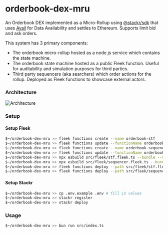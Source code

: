 # orderbook-dex-mru

An Orderbook DEX implemented as a Micro-Rollup using [@stackr/sdk](https://www.stackrlabs.xyz/) that uses [Avail](https://www.availproject.org/da) for Data Availability and settles to Ethereum. Supports limit bid and ask orders.

This system has 3 primary components:
- The orderbook micro-rollup hosted as a node.js service which contains the state machine.
- The orderbook state machine hosted as a public Fleek function. Useful for auditability and simulation purposes for third parties.
- Third party sequencers (aka searchers) which order actions for the rollup. Deployed as Fleek functions to showcase external actors.

### Architecture

![Architecture](./architecture.png)

### Setup

#### Setup Fleek

```bash
$~/orderbook-dex-mru >> fleek functions create --name orderbook-stf
$~/orderbook-dex-mru >> fleek functions update --functionName orderbook-stf --slug orderbook-stf
$~/orderbook-dex-mru >> fleek functions create --name orderbook-sequencer
$~/orderbook-dex-mru >> fleek functions update --functionName orderbook-sequencer --slug orderbook-sequencer
$~/orderbook-dex-mru >> npx esbuild src/fleek/stf.fleek.ts --bundle --minify --format=esm --outfile=src/fleek/stf.fleek.js
$~/orderbook-dex-mru >> npx esbuild src/fleek/sequencer.fleek.ts --bundle --minify --format=esm --outfile=src/fleek/sequencer.fleek.js
$~/orderbook-dex-mru >> fleek functions deploy --path src/fleek/stf.fleek.js --name orderbook-stf
$~/orderbook-dex-mru >> fleek functions deploy --path src/fleek/sequencer.fleek.js --name orderbook-sequencer
```

#### Setup Stackr

```bash
$~/orderbook-dex-mru >> cp .env.example .env # fill in values
$~/orderbook-dex-mru >> stackr register
$~/orderbook-dex-mru >> stackr deploy
```

### Usage

```bash
$~/orderbook-dex-mru >> bun run src/index.ts
```